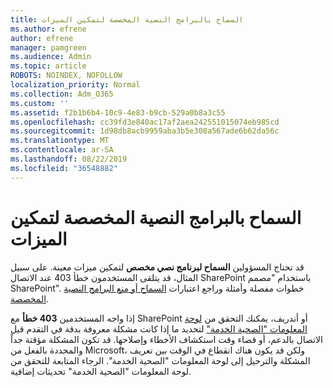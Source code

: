 ```yaml
---
title: السماح بالبرامج النصية المخصصة لتمكين الميزات
ms.author: efrene
author: efrene
manager: pamgreen
ms.audience: Admin
ms.topic: article
ROBOTS: NOINDEX, NOFOLLOW
localization_priority: Normal
ms.collection: Adm_O365
ms.custom: ''
ms.assetid: f2b1b6b4-10c9-4e83-b9cb-529a0b8a3c55
ms.openlocfilehash: cc39fd3e840ac17af2aea242551015074eb985cd
ms.sourcegitcommit: 1d98db8acb9959aba3b5e308a567ade6b62da56c
ms.translationtype: MT
ms.contentlocale: ar-SA
ms.lasthandoff: 08/22/2019
ms.locfileid: "36548882"
---
```

# <a name="allow-custom-script-to-enable-features"></a>السماح بالبرامج النصية المخصصة لتمكين الميزات

قد تحتاج المسؤولين **السماح لبرنامج نصي مخصص** لتمكين ميزات معينة. على سبيل المثال، قد يتلقى المستخدمون خطأ 403 عند الاتصال SharePoint باستخدام "مصمم SharePoint". خطوات مفصلة وأمثلة وراجع اعتبارات [السماح أو منع البرامج النصية المخصصة](https://docs.microsoft.com/sharepoint/allow-or-prevent-custom-script).

إذا واجه المستخدمين **403 خطأ** مع SharePoint أو أندريف، يمكنك التحقق من [لوحة المعلومات "الصحية الخدمة"](https://admin.microsoft.com/AdminPortal/Home#/servicehealth) لتحديد ما إذا كانت مشكلة معروفة بدقة في التقدم قبل الاتصال بالدعم، أو قضاء وقت استكشاف الأخطاء وإصلاحها. قد تكون المشكلة مؤقتة جداً والمحددة بالفعل من Microsoft، ولكن قد يكون هناك انقطاع في الوقت بين تعريف المشكلة والترحيل إلى لوحة المعلومات "الصحية الخدمة". الرجاء المتابعة للتحقق من لوحة المعلومات "الصحية الخدمة" تحديثات إضافية.

